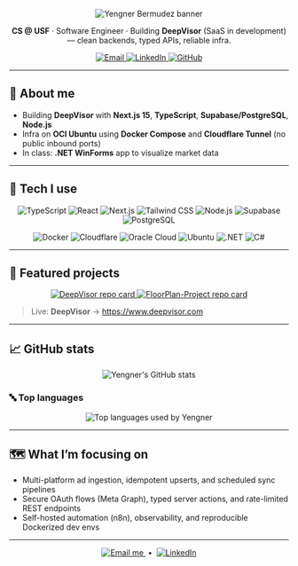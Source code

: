 <!-- Hero banner -->
<p align="center">
  <picture>
    <source srcset="https://capsule-render.vercel.app/api?type=waving&color=0:0F172A,100:1E293B&height=160&section=header&text=Yengner%20Bermudez&fontColor=FFFFFF&fontSize=40&animation=fadeIn" media="(prefers-color-scheme: dark)" />
    <source srcset="https://capsule-render.vercel.app/api?type=waving&color=0:0ea5e9,100:22d3ee&height=160&section=header&text=Yengner%20Bermudez&fontColor=0F172A&fontSize=40&animation=fadeIn" media="(prefers-color-scheme: light), (prefers-color-scheme: no-preference)" />
    <img alt="Yengner Bermudez banner" src="https://capsule-render.vercel.app/api?type=waving&color=0:0ea5e9,100:22d3ee&height=160&section=header&text=Yengner%20Bermudez&fontColor=0F172A&fontSize=40&animation=fadeIn" />
  </picture>
</p>

<p align="center">
  <b>CS @ USF</b> · Software Engineer · Building <b>DeepVisor</b> (SaaS in development) — clean backends, typed APIs, reliable infra.
</p>

<p align="center">
  <a href="mailto:yengnerb475@gmail.com">
    <img alt="Email" src="https://img.shields.io/badge/Email-yengnerb475%40gmail.com-0A66C2?style=for-the-badge&logo=gmail&logoColor=white" />
  </a>
  <a href="https://www.linkedin.com/in/yengner-bermudez">
    <img alt="LinkedIn" src="https://img.shields.io/badge/LinkedIn-yengner--bermudez-0A66C2?style=for-the-badge&logo=linkedin&logoColor=white" />
  </a>
  <a href="https://github.com/Yengner">
    <img alt="GitHub" src="https://img.shields.io/badge/GitHub-Yengner-181717?style=for-the-badge&logo=github&logoColor=white" />
  </a>
</p>

---

## 🚀 About me
- Building **DeepVisor** with **Next.js 15**, **TypeScript**, **Supabase/PostgreSQL**, **Node.js**
- Infra on **OCI Ubuntu** using **Docker Compose** and **Cloudflare Tunnel** (no public inbound ports)
- In class: **.NET WinForms** app to visualize market data

---

## 🧰 Tech I use

<p align="center">
  <img alt="TypeScript" src="https://img.shields.io/badge/TypeScript-3178C6?style=for-the-badge&logo=typescript&logoColor=white" />
  <img alt="React" src="https://img.shields.io/badge/React%2019-61DAFB?style=for-the-badge&logo=react&logoColor=0F172A" />
  <img alt="Next.js" src="https://img.shields.io/badge/Next.js%2015-000000?style=for-the-badge&logo=nextdotjs&logoColor=white" />
  <img alt="Tailwind CSS" src="https://img.shields.io/badge/Tailwind-38BDF8?style=for-the-badge&logo=tailwindcss&logoColor=white" />
  <img alt="Node.js" src="https://img.shields.io/badge/Node.js-339933?style=for-the-badge&logo=nodedotjs&logoColor=white" />
  <img alt="Supabase" src="https://img.shields.io/badge/Supabase-3FCF8E?style=for-the-badge&logo=supabase&logoColor=1b1f23" />
  <img alt="PostgreSQL" src="https://img.shields.io/badge/Postgres-4169E1?style=for-the-badge&logo=postgresql&logoColor=white" />
</p>
<p align="center">
  <img alt="Docker" src="https://img.shields.io/badge/Docker-2496ED?style=for-the-badge&logo=docker&logoColor=white" />
  <img alt="Cloudflare" src="https://img.shields.io/badge/Cloudflare-F38020?style=for-the-badge&logo=cloudflare&logoColor=white" />
  <img alt="Oracle Cloud" src="https://img.shields.io/badge/Oracle%20Cloud-FF0000?style=for-the-badge&logo=oracle&logoColor=white" />
  <img alt="Ubuntu" src="https://img.shields.io/badge/Ubuntu-E95420?style=for-the-badge&logo=ubuntu&logoColor=white" />
  <img alt=".NET" src="https://img.shields.io/badge/.NET-512BD4?style=for-the-badge&logo=dotnet&logoColor=white" />
  <img alt="C#" src="https://img.shields.io/badge/C%23-239120?style=for-the-badge&logo=csharp&logoColor=white" />
</p>

---

## 📌 Featured projects

<p align="center">
  <!-- DeepVisor -->
  <a href="https://github.com/Yengner/DeepVisor">
    <picture>
      <source srcset="https://github-readme-stats.vercel.app/api/pin/?username=Yengner&repo=DeepVisor&hide_border=true&theme=tokyonight" media="(prefers-color-scheme: dark)" />
      <source srcset="https://github-readme-stats.vercel.app/api/pin/?username=Yengner&repo=DeepVisor&hide_border=true" media="(prefers-color-scheme: light), (prefers-color-scheme: no-preference)" />
      <img alt="DeepVisor repo card" src="https://github-readme-stats.vercel.app/api/pin/?username=Yengner&repo=DeepVisor&hide_border=true" />
    </picture>
  </a>
  <!-- FloorPlan Project -->
  <a href="https://github.com/Yengner/FloorPlan-Project">
    <picture>
      <source srcset="https://github-readme-stats.vercel.app/api/pin/?username=Yengner&repo=FloorPlan-Project&hide_border=true&theme=tokyonight" media="(prefers-color-scheme: dark)" />
      <source srcset="https://github-readme-stats.vercel.app/api/pin/?username=Yengner&repo=FloorPlan-Project&hide_border=true" media="(prefers-color-scheme: light), (prefers-color-scheme: no-preference)" />
      <img alt="FloorPlan-Project repo card" src="https://github-readme-stats.vercel.app/api/pin/?username=Yengner&repo=FloorPlan-Project&hide_border=true" />
    </picture>
  </a>
</p>

> Live: **DeepVisor** → https://www.deepvisor.com

---

## 📈 GitHub stats

<p align="center">
  <picture>
    <source srcset="https://portfolio-graphics-wine.vercel.app/api?username=Yengner&show_icons=true&hide_border=true&theme=tokyonight&hide=contribs&rank_icon=github" media="(prefers-color-scheme: dark)" />
    <source srcset="https://portfolio-graphics-wine.vercel.app/api?username=Yengner&show_icons=true&hide_border=true&hide=contribs&rank_icon=github" media="(prefers-color-scheme: light), (prefers-color-scheme: no-preference)" />
    <img alt="Yengner's GitHub stats" src="https://portfolio-graphics-wine.vercel.app/api?username=Yengner&show_icons=true&hide_border=true&hide=contribs&rank_icon=github" />
  </picture>
</p>

### 🔤 Top languages
<p align="center">
  <picture>
    <source srcset="https://portfolio-graphics-wine.vercel.app/api/top-langs/?username=Yengner&layout=compact&langs_count=8&hide_border=true&theme=tokyonight" media="(prefers-color-scheme: dark)" />
    <source srcset="https://portfolio-graphics-wine.vercel.app/api/top-langs/?username=Yengner&layout=compact&langs_count=8&hide_border=true" media="(prefers-color-scheme: light), (prefers-color-scheme: no-preference)" />
    <img alt="Top languages used by Yengner" src="https://portfolio-graphics-wine.vercel.app/api/top-langs/?username=Yengner&layout=compact&langs_count=8&hide_border=true" />
  </picture>
</p>

<!-- Optional streaks (comment out if you prefer a lighter README)
<p align="center">
  <picture>
    <source srcset="https://streak-stats.demolab.com?user=Yengner&theme=tokyonight&hide_border=true" media="(prefers-color-scheme: dark)" />
    <source srcset="https://streak-stats.demolab.com?user=Yengner&hide_border=true" media="(prefers-color-scheme: light), (prefers-color-scheme: no-preference)" />
    <img alt="GitHub Streak" src="https://streak-stats.demolab.com?user=Yengner&hide_border=true" />
  </picture>
</p>
-->

---

## 🗺️ What I’m focusing on
- Multi-platform ad ingestion, idempotent upserts, and scheduled sync pipelines  
- Secure OAuth flows (Meta Graph), typed server actions, and rate-limited REST endpoints  
- Self-hosted automation (n8n), observability, and reproducible Dockerized dev envs

---

<p align="center">
  <a href="mailto:yengnerb475@gmail.com">
    <img alt="Email me" src="https://img.shields.io/badge/Email-Contact%20Me-0A66C2?style=flat-square&logo=gmail&logoColor=white" />
  </a>
  &nbsp;•&nbsp;
  <a href="https://www.linkedin.com/in/yengner-bermudez">
    <img alt="LinkedIn" src="https://img.shields.io/badge/LinkedIn-Connect-0A66C2?style=flat-square&logo=linkedin&logoColor=white" />
  </a>
</p>

<!-- Footer wave -->
<p align="center">
  <picture>
    <source srcset="https://capsule-render.vercel.app/api?type=waving&color=0:0F172A,100:1E293B&height=120&section=footer" media="(prefers-color-scheme: dark)" />
    <source srcset="https://capsule-render.vercel.app/api?type=waving&color=0:0ea5e9,100:22d3ee&height=120&section=footer" media="(prefers-color-scheme: light), (prefers-color-scheme: no-preference)" />
    <img alt="" src="https://capsule-render.vercel.app/api?type=waving&color=0:0ea5e9,100:22d3ee&height=120&section=footer" />
  </picture>
</p>
